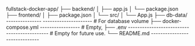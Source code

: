 fullstack-docker-app/
├── backend/
│ ├── app.js
│ └── package.json
├── frontend/
│ ├── package.json
│ └── src/
│ └── App.js
├── db-data/ --------------- --------------------- # For database volume
├── docker-compose.yml ----------------- # Empty,
├── .env -------------------------------------------- # Empty for future use.
└── README.md ------------------------------
